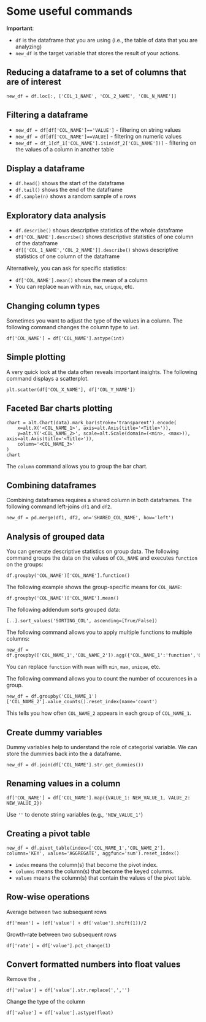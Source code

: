 # Some useful commands

**Important**: 
* `df` is the dataframe that you are using (i.e., the table of data that you are analyzing)
* `new_df` is the target variable that stores the result of your actions.

## Reducing a dataframe to a set of columns that are of interest
```
new_df = df.loc[:, ['COL_1_NAME', 'COL_2_NAME', 'COL_N_NAME']]
```

## Filtering a dataframe
* `new_df = df[df['COL_NAME']=='VALUE']` - filtering on string values
* `new_df = df[df['COL_NAME']==VALUE]` - filtering on numeric values
* `new_df = df_1[df_1['COL_NAME'].isin(df_2['COL_NAME'])]` - filtering on the values of a column in another table 


## Display a dataframe
* `df.head()` shows the start of the dataframe
* `df.tail()` shows the end of the dataframe
* `df.sample(n)` shows a random sample of `n` rows

## Exploratory data analysis
* `df.describe()` shows descriptive statistics of the whole dataframe
* `df['COL_NAME'].describe()` shows descriptive statistics of one column of the dataframe
* `df[['COL_1_NAME','COL_2_NAME']].describe()` shows descriptive statistics of one column of the dataframe

Alternatively, you can ask for specific statistics:
* `df['COL_NAME'].mean()` shows the mean of a column
* You can replace `mean` with `min`, `max`, `unique`, etc.

## Changing column types
Sometimes you want to adjust the type of the values in a column. The following command changes the column type to `int`.
```
df['COL_NAME'] = df['COL_NAME'].astype(int)
```

## Simple plotting
A very quick look at the data often reveals important insights. The following command displays a scatterplot.
```
plt.scatter(df['COL_X_NAME'], df['COL_Y_NAME'])
```

## Faceted Bar charts plotting
```
chart = alt.Chart(data).mark_bar(stroke='transparent').encode(
    x=alt.X('<COL_NAME_1>', axis=alt.Axis(title='<Title>')),
    y=alt.Y('<COL_NAME_2>', scale=alt.Scale(domain=(<min>, <max>)), axis=alt.Axis(title='<Title>')),
    column='<COL_NAME_3>'
)
chart
```
The `column` command allows you to group the bar chart.

## Combining dataframes
Combining dataframes requires a shared column in both dataframes. The following command left-joins `df1` and `df2`.
```
new_df = pd.merge(df1, df2, on='SHARED_COL_NAME', how='left')
```

## Analysis of grouped data
You can generate descriptive statistics on group data. The following command groups the data on the values of `COL_NAME` and executes `function` on the groups:
```
df.groupby('COL_NAME')['COL_NAME'].function()
```

The following example shows the group-specific means for `COL_NAME`:
```
df.groupby('COL_NAME')['COL_NAME'].mean()
```

The following addendum sorts grouped data:
```
[..].sort_values('SORTING_COL', ascending=[True/False])
```

The following command allows you to apply multiple functions to multiple columns:
```
new_df = df.groupby(['COL_NAME_1','COL_NAME_2']).agg({'COL_NAME_1':'function','COL_NAME_2':'function'})
```

You can replace `function` with `mean` with `min`, `max`, `unique`, etc.

The following command allows you to count the number of occurences in a group.
```
new_df = df.groupby('COL_NAME_1')['COL_NAME_2'].value_counts().reset_index(name='count')
```
This tells you how often `COL_NAME_2` appears in each group of `COL_NAME_1`.

## Create dummy variables
Dummy variables help to understand the role of categorial variable. We can store the dummies back into the a dataframe.
```
new_df = df.join(df['COL_NAME'].str.get_dummies())
```

## Renaming values in a column
```
df['COL_NAME'] = df['COL_NAME'].map({VALUE_1: NEW_VALUE_1, VALUE_2: NEW_VALUE_2})
```
Use `''` to denote string variables (e.g., `'NEW_VALUE_1'`)

## Creating a pivot table
```
new_df = df.pivot_table(index=['COL_NAME_1','COL_NAME_2'], columns='KEY', values='AGGREGATE', aggfunc='sum').reset_index()
```
* `index` means the column(s) that become the pivot index.
* `columns` means the column(s) that become the keyed columns.
* `values` means the column(s) that contain the values of the pivot table.

## Row-wise operations
Average between two subsequent rows
```
df['mean'] = (df['value'] + df['value'].shift(1))/2
```

Growth-rate between two subsequent rows
```
df['rate'] = df['value'].pct_change(1)
```

## Convert formatted numbers into float values
Remove the `,`
```
df['value'] = df['value'].str.replace(',','')
```
Change the type of the column
```
df['value'] = df['value'].astype(float)
```
